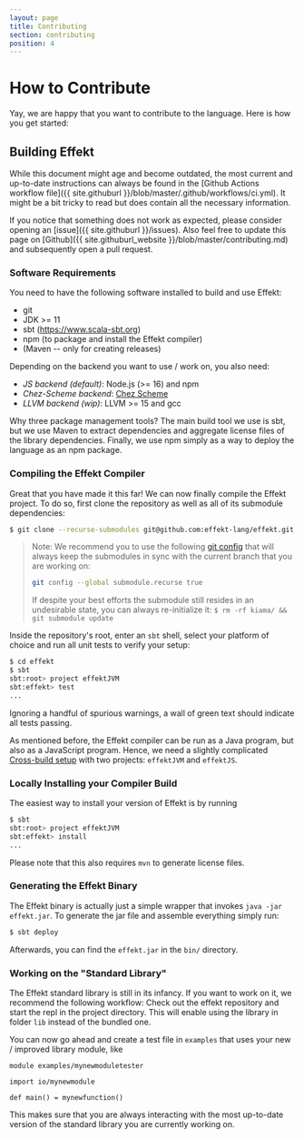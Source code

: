```yaml
---
layout: page
title: Contributing
section: contributing
position: 4
---
```


# How to Contribute
Yay, we are happy that you want to contribute to the language. Here is how
you get started:

## Building Effekt
While this document might age and become outdated, the most current and up-to-date
instructions can always be found in the [Github Actions workflow file]({{ site.githuburl }}/blob/master/.github/workflows/ci.yml).
It might be a bit tricky to read but does contain all the necessary information.

If you notice that something does not work as expected, please consider
opening an [issue]({{ site.githuburl }}/issues). Also feel free to update this
page on [Github]({{ site.githuburl_website }}/blob/master/contributing.md)
and subsequently open a pull request.

### Software Requirements
You need to have the following software installed to build and use Effekt:

- git
- JDK >= 11
- sbt (<https://www.scala-sbt.org>)
- npm (to package and install the Effekt compiler)
- (Maven -- only for creating releases)

Depending on the backend you want to use / work on, you also need:
- *JS backend (default)*: Node.js (>= 16) and npm
- *Chez-Scheme backend*: [Chez Scheme](https://github.com/cisco/ChezScheme)
- *LLVM backend (wip)*: LLVM >= 15 and gcc

Why three package management tools? The main build tool we use is sbt,
but we use Maven to extract dependencies and aggregate license files of the
library dependencies. Finally, we use npm simply as a way to deploy the
language as an npm package.

### Compiling the Effekt Compiler
Great that you have made it this far! We can now finally compile the Effekt
project. To do so, first clone the repository as well as all of its submodule
dependencies:
```bash
$ git clone --recurse-submodules git@github.com:effekt-lang/effekt.git
```
> Note: We recommend you to use the following
> [git config](https://git-scm.com/docs/git-config#Documentation/git-config.txt-submodulerecurse)
> that will always keep the submodules in sync with the current branch that you
> are working on:
> ```bash
> git config --global submodule.recurse true
> ```
> If despite your best efforts the submodule still resides in an undesirable
> state, you can always re-initialize it: `$ rm -rf kiama/ && git submodule update`

Inside the repository's root, enter an `sbt` shell, select your platform of
choice and run all unit tests to verify your setup:
```bash
$ cd effekt
$ sbt
sbt:root> project effektJVM
sbt:effekt> test
...
```
Ignoring a handful of spurious warnings, a wall of green text should indicate
all tests passing.

As mentioned before, the Effekt compiler can be run as a Java program, but
also as a JavaScript program. Hence, we need a slightly complicated
[Cross-build setup](https://www.scala-js.org/doc/project/cross-build.html)
with two projects: `effektJVM` and `effektJS`.

### Locally Installing your Compiler Build
The easiest way to install your version of Effekt is by running
```bash
$ sbt
sbt:root> project effektJVM
sbt:effekt> install
...
```
Please note that this also requires `mvn` to generate license files.

### Generating the Effekt Binary
The Effekt binary is actually just a simple wrapper that invokes `java -jar effekt.jar`.
To generate the jar file and assemble everything simply run:
```bash
$ sbt deploy
```
Afterwards, you can find the `effekt.jar` in the `bin/` directory.

### Working on the "Standard Library"
The Effekt standard library is still in its infancy. If you want to work on
it, we recommend the following workflow: Check out the effekt repository
and start the repl in the project directory. This will enable using the
library in folder `lib` instead of the bundled one.

You can now go ahead and create a test file in `examples` that uses
your new / improved library module, like
```effekt:sketch
module examples/mynewmoduletester

import io/mynewmodule

def main() = mynewfunction()
```

This makes sure that you are always interacting with the most up-to-date version
of the standard library you are currently working on.
